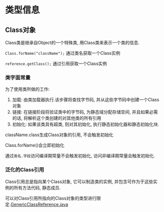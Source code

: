 # 类型信息
## Class对象
Class类是继承自Object的一个特殊类, 用Class类来表示一个类的信息.  

`Class.forName("className");` 通过类名获取一个Class实例  

`reference.getClass();` 通过引用获取一个Class实例

### 类字面常量
为了使用类所做的工作:
1. 加载:  由类加载器执行.该步骤将查找字节码, 并从这些字节码中创建一个Class对象
2. 链接: 在链接阶段将验证类中的字节码, 为静态域分配存储空间, 并且如果必需的话, 将解析这个类创建的对其他类的所有引用
3. 初始化: 如果该类具有超类, 则对其初始化, 执行静态初始化器和静态初始化块.  


className.class生成Class对象的引用, 不会触发初始化   

Class.forName()会立即初始化  

通过`类名.字段`访问编译期常量不会触发初始化, 访问非编译期常量会触发初始化.  


### 泛化的Class引用
Class引用总是指向某个Class对象, 它可以制造类的实例, 并包含可作为于这些实例的所有方法代码, 静态成员.  

可以对Class引用所指向的Class对象的类型进行限定.[GenericClassReference.java](./GenericClassReference.java)  


